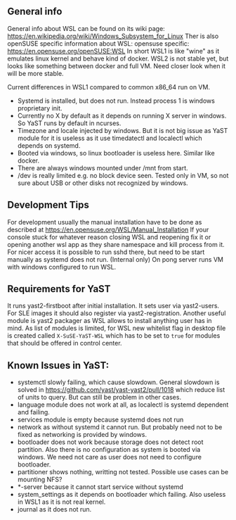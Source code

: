 ## General info

General info about WSL can be found on its wiki page: https://en.wikipedia.org/wiki/Windows_Subsystem_for_Linux
Ther is also openSUSE specific information about WSL: opensuse specific: https://en.opensuse.org/openSUSE:WSL
In short WSL1 is like "wine" as it emulates linux kernel and behave kind of docker. WSL2 is not stable yet, but
looks like something between docker and full VM. Need closer look when it will be more stable.

Current differences in WSL1 compared to common x86_64 run on VM.
- Systemd is installed, but does not run. Instead process 1 is windows proprietary init.
- Currently no X by default as it depends on running X server in windows. So YaST runs by default in ncurses.
- Timezone and locale injected by windows. But it is not big issue as YaST module for it is useless as it use timedatectl and
  localectl which depends on systemd.
- Booted via windows, so linux bootloader is useless here. Similar like docker.
- There are always windows mounted under /mnt from start.
- /dev is really limited e.g. no block device seen. Tested only in VM, so not sure about USB or other disks not recognized by windows.

## Development Tips

For development usually the manual installation have to be done as described at https://en.opensuse.org/WSL/Manual_Installation
If your console stuck for whatever reason closing WSL and reopening fix it or
opening another wsl app as they share namespace and kill process from it.
For nicer access it is possible to run sshd there, but need to be start manually as systemd does not run.
(Internal only) On pong server runs VM with windows configured to run WSL.

## Requirements for YaST

It runs yast2-firstboot after initial installation. It sets user via yast2-users.
For SLE images it should also register via yast2-registration.
Another useful module is yast2 packager as WSL allows to install anything user has in mind.
As list of modules is limited, for WSL new whitelist flag in desktop file is created
called `X-SuSE-YaST-WSL` which has to be set to `true` for modules
that should be offered in control center.

## Known Issues in YaST:

- systemctl slowly failing, which cause slowdown. General slowdown is solved in https://github.com/yast/yast-yast2/pull/1018
  which reduce list of units to query. But can still be problem in other cases.
- language module does not work at all, as localectl is systemd dependent and failing.
- services module is empty because systemd does not run
- network as without systemd it cannot run. But probably need not to be fixed
  as networking is provided by windows.
- bootloader does not work because storage does not detect root partition.
  Also there is no configuration as system is booted via windows.
  We need not care as user does not need to configure bootloader.
- partitioner shows nothing, writting not tested. Possible use cases can be mounting NFS?
- *-server because it cannot start service without systemd
- system_settings as it depends on bootloader which failing. Also useless in WSL1 as it is not real kernel.
- journal as it does not run.
